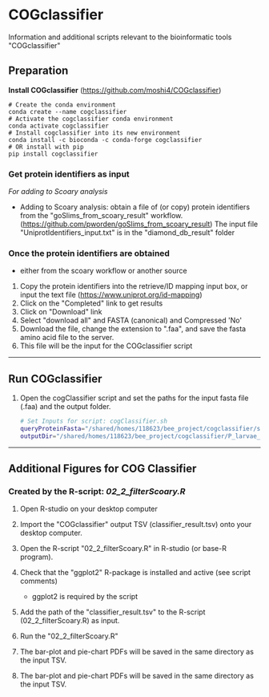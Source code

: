 # COGclassifier
Information and additional scripts relevant to the bioinformatic tools "COGclassifier"

## Preparation
**Install COGclassifier**
(https://github.com/moshi4/COGclassifier)

```
# Create the conda environment
conda create --name cogclassifier
# Activate the cogclassifier conda environment
conda activate cogclassifier
# Install cogclassifier into its new environment
conda install -c bioconda -c conda-forge cogclassifier
# OR install with pip
pip install cogclassifier
```

### Get protein identifiers as input

*For adding to Scoary analysis*

- Adding to Scoary analysis: obtain a file of (or copy) protein identifiers from the "goSlims_from_scoary_result" workflow.
    (https://github.com/pworden/goSlims_from_scoary_result)
    The input file "UniprotIdentifiers_input.txt" is in the "diamond_db_result" folder

### Once the protein identifiers are obtained

 - either from the scoary workflow or another source

1. Copy the protein identifiers into the retrieve/ID mapping input box, or input the text file
    (https://www.uniprot.org/id-mapping)
2. Click on the "Completed" link to get results
3. Click on "Download" link
4. Select "download all" and FASTA (canonical) and Compressed 'No'
5. Download the file, change the extension to ".faa", and save the fasta amino acid file to the server.
6. This file will be the input for the COGclassifier script

***
## Run COGclassifier

1. Open the cogClassifier script and set the paths for the input fasta file (.faa) and the output folder.

    ```Bash
    # Set Inputs for script: cogClassifier.sh
    queryProteinFasta="/shared/homes/118623/bee_project/cogclassifier/scoaryUniprot.faa"
    outputDir="/shared/homes/118623/bee_project/cogclassifier/P_larvae_10-10-23"
    ```

***
## Additional Figures for COG Classifier

### Created by the R-script: ***02_2_filterScoary.R***

1. Open R-studio on your desktop computer
2. Import the "COGclassifier" output TSV (classifier_result.tsv) onto your desktop computer.
3. Open the R-script "02_2_filterScoary.R" in R-studio (or base-R program).
4. Check that the "ggplot2" R-package is installed and active (see script comments)

    - ggplot2 is required by the script

5. Add the path of the "classifier_result.tsv" to the R-script (02_2_filterScoary.R) as input.
6. Run the "02_2_filterScoary.R"
7. The bar-plot and pie-chart PDFs will be saved in the same directory as the input TSV.

6. The bar-plot and pie-chart PDFs will be saved in the same directory as the input TSV.


